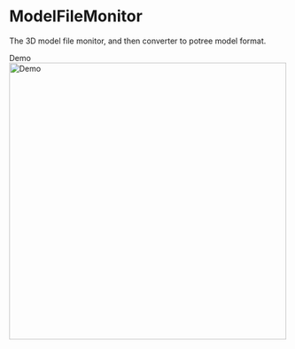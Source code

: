 # ModelFileMonitor

The 3D model file monitor, and then converter to potree model format.

Demo   
<img src="https://github.com/xujingzhou/ModelMonitorToPotree/blob/master/potree.png" width = "500" height = "500" alt="Demo" align=center />
